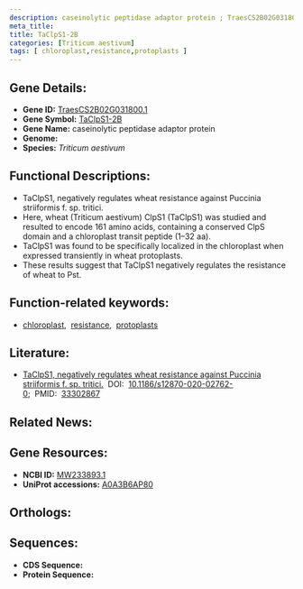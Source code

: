 ```yaml
---
description: caseinolytic peptidase adaptor protein ; TraesCS2B02G031800.1 ; Triticum aestivum
meta_title:
title: TaClpS1-2B
categories: [Triticum aestivum]
tags: [ chloroplast,resistance,protoplasts ]
---
```


## Gene Details:
- **Gene ID:** [TraesCS2B02G031800.1]()
- **Gene Symbol:** <u>TaClpS1-2B</u>
- **Gene Name:** caseinolytic peptidase adaptor protein
- **Genome:** []()
- **Species:** *Triticum aestivum*

## Functional Descriptions:
   - TaClpS1, negatively regulates wheat resistance against Puccinia striiformis f. sp. tritici.
   - Here, wheat (Triticum aestivum) ClpS1 (TaClpS1) was studied and resulted to encode 161 amino acids, containing a conserved ClpS domain and a chloroplast transit peptide (1–32 aa).
   - TaClpS1 was found to be specifically localized in the chloroplast when expressed transiently in wheat protoplasts.
   - These results suggest that TaClpS1 negatively regulates the resistance of wheat to Pst.

## Function-related keywords:
   - [chloroplast](/tags/chloroplast/),&nbsp;&nbsp;[resistance](/tags/resistance/),&nbsp;&nbsp;[protoplasts](/tags/protoplasts/)

## Literature:
   - [TaClpS1, negatively regulates wheat resistance against Puccinia striiformis f. sp. tritici.](https://doi.org/10.1186/s12870-020-02762-0)&nbsp;&nbsp;DOI:&nbsp;&nbsp;[10.1186/s12870-020-02762-0](https://doi.org/10.1186/s12870-020-02762-0);&nbsp;&nbsp;PMID:&nbsp;&nbsp;[33302867](https://pubmed.ncbi.nlm.nih.gov/33302867/)

## Related News:

## Gene Resources:
- **NCBI ID:**  [MW233893.1](https://www.ncbi.nlm.nih.gov/gene/?term=MW233893.1)
- **UniProt accessions:**  [A0A3B6AP80](https://www.uniprot.org/uniprotkb/A0A3B6AP80/entry)

## Orthologs:

## Sequences:
- **CDS Sequence:**
- **Protein Sequence:**
